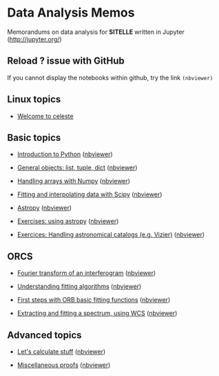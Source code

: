 # Data Analysis Memos

Memorandums on data analysis for **SITELLE** written in Jupyter (http://jupyter.org/)


## Reload ? issue with GitHub

If you cannot display the notebooks within github, try the link `(nbviewer)`

## Linux topics

* [Welcome to celeste](linux/welcome_to_celeste.md)

## Basic topics
* [Introduction to Python](basics/introduction.ipynb) ([nbviewer](https://nbviewer.jupyter.org/github/thomasorb/data_analysis_memos/blob/master/basics/introduction.ipynb))

* [General objects: list, tuple, dict](basics/basics_list_tuple_dict.ipynb) ([nbviewer](https://nbviewer.jupyter.org/github/thomasorb/data_analysis_memos/blob/master/basics/basics_list_tuple_dict.ipynb))

* [Handling arrays with Numpy](basics/basics_numpy_arrays.ipynb) ([nbviewer](https://nbviewer.jupyter.org/github/thomasorb/data_analysis_memos/blob/master/basics/basics_numpy_arrays.ipynb))

* [Fitting and interpolating data with Scipy](basics/basics_scipy_interpolations_fitting.ipynb) ([nbviewer](https://nbviewer.jupyter.org/github/thomasorb/data_analysis_memos/blob/master/basics/basics_scipy_interpolations_fitting.ipynb))

* [Astropy](basics/basics_astropy_fits.ipynb) ([nbviewer](https://nbviewer.jupyter.org/github/thomasorb/data_analysis_memos/blob/master/basics/basics_astropy_fits.ipynb))

* [Exercises: using astropy](basics/basics_exercices_galaxy_fit.ipynb) ([nbviewer](https://nbviewer.jupyter.org/github/thomasorb/data_analysis_memos/blob/master/basics/basics_exercices_galaxy_fit.ipynb))

* [Exercices: Handling astronomical catalogs (e.g. Vizier)](basics/basics_exercices_catalogs.ipynb) ([nbviewer](https://nbviewer.jupyter.org/github/thomasorb/data_analysis_memos/blob/master/basics/basics_exercices_catalogs.ipynb))

## ORCS

* [Fourier transform of an interferogram](orcs/orcs_fourier_transform.ipynb) ([nbviewer](https://nbviewer.jupyter.org/github/thomasorb/data_analysis_memos/blob/master/orcs/orcs_fourier_transform.ipynb))

* [Understanding fitting algorithms](orcs/orcs_fitting_algorithms.ipynb) ([nbviewer](https://nbviewer.jupyter.org/github/thomasorb/data_analysis_memos/blob/master/orcs/orcs_fitting_algorithms.ipynb))

* [First steps with ORB basic fitting functions](orcs/orcs_first_steps.ipynb) ([nbviewer](https://nbviewer.jupyter.org/github/thomasorb/data_analysis_memos/blob/master/orcs/orcs_first_steps.ipynb))

* [Extracting and fitting a spectrum, using WCS](orcs/orcs_spectral_cube_analysis.ipynb) ([nbviewer](https://nbviewer.jupyter.org/github/thomasorb/data_analysis_memos/blob/master/orcs/orcs_spectral_cube_analysis.ipynb))



## Advanced topics

* [Let's calculate stuff](advanced/orcs_calculate.ipynb) ([nbviewer](https://nbviewer.jupyter.org/github/thomasorb/data_analysis_memos/blob/master/advanced/orcs_calculate.ipynb))

* [Miscellaneous proofs](advanced/proofs.ipynb) ([nbviewer](https://nbviewer.jupyter.org/github/thomasorb/data_analysis_memos/blob/master/advanced/proofs.ipynb))
